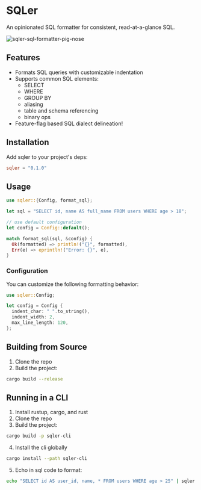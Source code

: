 # SQLer

An opinionated SQL formatter for consistent, read-at-a-glance SQL.

![sqler-sql-formatter-pig-nose](https://github.com/user-attachments/assets/db39fa47-fd4d-4e76-8008-ed1ee329a422)

## Features

- Formats SQL queries with customizable indentation
- Supports common SQL elements:
  - SELECT
  - WHERE
  - GROUP BY
  - aliasing
  - table and schema referencing
  - binary ops
- Feature-flag based SQL dialect delineation!

## Installation

Add sqler to your project's deps:

```toml
sqler = "0.1.0"
```

## Usage

```rust
use sqler::{Config, format_sql};

let sql = "SELECT id, name AS full_name FROM users WHERE age > 18";

// use default configuration
let config = Config::default();

match format_sql(sql, &config) {
  Ok(formatted) => println!("{}", formatted),
  Err(e) => eprintln!("Error: {}", e),
}
```

### Configuration

You can customize the following formatting behavior:

```rust
use sqler::Config;

let config = Config {
  indent_char: " ".to_string(),
  indent_width: 2,
  max_line_length: 120,
};
```

## Building from Source

1. Clone the repo
2. Build the project:

```bash
cargo build --release
```

## Running in a CLI

1. Install rustup, cargo, and rust
2. Clone the repo
3. Build the project:

```bash
cargo build -p sqler-cli
```

4. Install the cli globally

```bash
cargo install --path sqler-cli
```

5. Echo in sql code to format:

```bash
echo "SELECT id AS user_id, name, * FROM users WHERE age > 25" | sqler
```
